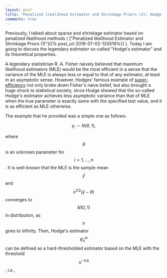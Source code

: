 ```yaml
---
layout: post
title: "Penalized likelihood Estimator and Shrinkage Priors (2): Hodge's Estimator and Super-efficiency"
comments: true
---
```


   Previously, I talked about sparse and shrinkage estimator based on penalized likelihood methods ( ["Penalized likelihood Estimator and Shrinkage Priors (1)"]({% post_url 2016-07-02-120519%}) ). Today I am going to discuss the legendary estimator so-called "Hodge's estimator" and its theoretical properties.

A legendary statistician R. A. Fisher naively believed that maximum likelihood estimators (MLE) would be the most efficient in a sense that the variance of the MLE is always less or equal to that of any estimator, at least in an asymptotic sense. However, Hodges' famous example of [super-efficiency](http://www.stat.yale.edu/~pollard/Books/LeCamFest/VanderVaart.pdf) not only broke down Fisher's naive belief, but also brought a huge shock to statistical society, since Hodge showed that the so-called Hodge's estimator achieves less asymptotic variance than that of MLE when the true parameter is exactly same with the specified test value, and it is as efficient as MLE otherwise.

The example that he provided was a simple one as follows:

$$
y_i \sim N(\theta, 1),
$$  

where $$\theta$$is an unknown parameter for $$i = 1,\dots,n$$. It is well-known that the MLE is the sample  mean $$\bar y$$ and $$n^{1/2}(\bar y - \theta)$$ converges to $$N(0,1)$$ in distribution, as $$n$$ goes to infinity. Then, Hodge's estimator $$\widehat \theta^H_n$$ can be defined as a hard-thresholded estimator based on the MLE with the threshold $$n^{-1/4}$$; *i.e.*,


 

